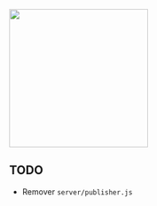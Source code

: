 <img src='https://i.imgflip.com/7llvbo.jpg?a477552' width=250>

## TODO

- Remover `server/publisher.js`